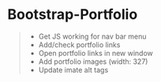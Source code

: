 # Bootstrap-Portfolio


> - Get JS working for nav bar menu
> - Add/check portfolio links
> - Open portfolio links in new window
> - Add portfolio images (width: 327)
> - Update imate alt tags

